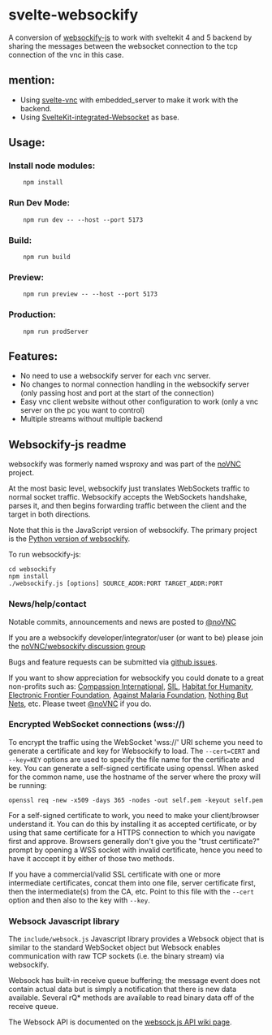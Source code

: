 # svelte-websockify

A conversion of [websockify-js](https://github.com/novnc/websockify-js) to work with sveltekit 4 and 5 backend by sharing the messages between the websocket connection to the tcp connection of the vnc in this case.

## mention:

* Using [svelte-vnc](https://github.com/Zucchy00/svelte-vnc) with embedded_server to make it work with the backend.
* Using [SvelteKit-integrated-Websocket](https://github.com/suhaildawood/SvelteKit-integrated-WebSocket) as base.

## Usage:

### Install node modules:
```
    npm install
```
### Run Dev Mode:
```
    npm run dev -- --host --port 5173
```
### Build:
```
    npm run build
```
### Preview:
```
    npm run preview -- --host --port 5173
```
### Production:
```
    npm run prodServer
```
## Features:
* No need to use a websockify server for each vnc server.
* No changes to normal connection handling in the websockify server (only passing host and port at the start of the connection)
* Easy vnc client website without other configuration to work (only a vnc server on the pc you want to control)
* Multiple streams without multiple backend

## Websockify-js readme

websockify was formerly named wsproxy and was part of the
[noVNC](https://github.com/kanaka/noVNC) project.

At the most basic level, websockify just translates WebSockets traffic
to normal socket traffic. Websockify accepts the WebSockets handshake,
parses it, and then begins forwarding traffic between the client and
the target in both directions.

Note that this is the JavaScript version of websockify. The primary
project is the [Python version of
websockify](https://github.com/novnc/websockify).

To run websockify-js:

    cd websockify
    npm install
    ./websockify.js [options] SOURCE_ADDR:PORT TARGET_ADDR:PORT

### News/help/contact

Notable commits, announcements and news are posted to
<a href="http://www.twitter.com/noVNC">@noVNC</a>

If you are a websockify developer/integrator/user (or want to be)
please join the <a
href="https://groups.google.com/forum/?fromgroups#!forum/novnc">noVNC/websockify
discussion group</a>

Bugs and feature requests can be submitted via [github
issues](https://github.com/novnc/websockify-js/issues).

If you want to show appreciation for websockify you could donate to a great
non-profits such as: [Compassion
International](http://www.compassion.com/), [SIL](http://www.sil.org),
[Habitat for Humanity](http://www.habitat.org), [Electronic Frontier
Foundation](https://www.eff.org/), [Against Malaria
Foundation](http://www.againstmalaria.com/), [Nothing But
Nets](http://www.nothingbutnets.net/), etc. Please tweet <a
href="http://www.twitter.com/noVNC">@noVNC</a> if you do.

### Encrypted WebSocket connections (wss://)

To encrypt the traffic using the WebSocket 'wss://' URI scheme you need to
generate a certificate and key for Websockify to load. The `--cert=CERT` and
`--key=KEY` options are used to specify the file name for the certificate and
key. You can generate a self-signed certificate using openssl. When asked for
the common name, use the hostname of the server where the proxy will be
running:

```
openssl req -new -x509 -days 365 -nodes -out self.pem -keyout self.pem
```

For a self-signed certificate to work, you need to make your client/browser
understand it. You can do this by installing it as accepted certificate, or by
using that same certificate for a HTTPS connection to which you navigate first
and approve. Browsers generally don't give you the "trust certificate?" prompt
by opening a WSS socket with invalid certificate, hence you need to have it
acccept it by either of those two methods.

If you have a commercial/valid SSL certificate with one or more intermediate
certificates, concat them into one file, server certificate first, then the
intermediate(s) from the CA, etc. Point to this file with the `--cert` option
and then also to the key with `--key`.


### Websock Javascript library


The `include/websock.js` Javascript library provides a Websock
object that is similar to the standard WebSocket object but Websock
enables communication with raw TCP sockets (i.e. the binary stream)
via websockify.

Websock has built-in receive queue buffering; the message event
does not contain actual data but is simply a notification that
there is new data available. Several rQ* methods are available to
read binary data off of the receive queue.

The Websock API is documented on the [websock.js API wiki
page](https://github.com/novnc/websockify-js/wiki/websock.js).